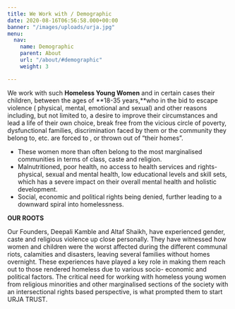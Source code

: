 ```yaml
---
title: We Work with / Demographic
date: 2020-08-16T06:56:58.000+00:00
banner: "/images/uploads/urja.jpg"
menu:
  nav:
    name: Demographic
    parent: About
    url: "/about/#demographic"
    weight: 3

---
```

We work with such **Homeless Young Women** and in certain cases their children, between the ages of **18-35 years,**who in the bid to escape violence ( physical, mental, emotional and sexual) and other reasons including, but not limited to, a desire to improve their circumstances and lead a life of their own choice, break free from the vicious circle of poverty, dysfunctional families, discrimination faced by them or the community they belong to, etc. are forced to , or thrown out of “their homes”.

* These women more than often belong to the most marginalised communities in terms of class, caste and religion.
* Malnutritioned, poor health, no access to health services and rights- physical, sexual and mental health, low educational levels and skill sets, which has a severe impact on their overall mental health and holistic development.
* Social, economic and political rights being denied, further leading to a downward spiral into homelessness.

**OUR ROOTS**

Our Founders, Deepali Kamble and Altaf Shaikh, have experienced gender, caste and religious violence up close personally. They have witnessed how women and children were the worst affected during the different communal riots, calamities and disasters, leaving several families without homes overnight. These experiences have played a key role in making them reach out to those rendered homeless due to various socio- economic and political factors. The critical need for working with homeless young women from religious minorities and other marginalised sections of the society with an intersectional rights based perspective, is what prompted them to start URJA TRUST.